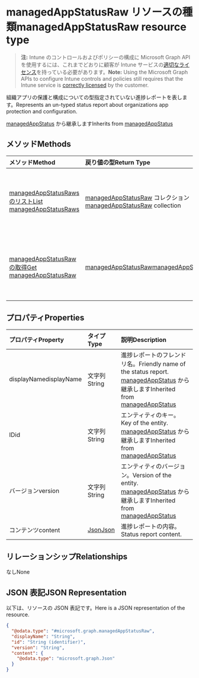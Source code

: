 # <a name="managedappstatusraw-resource-type"></a><span data-ttu-id="70aab-101">managedAppStatusRaw リソースの種類</span><span class="sxs-lookup"><span data-stu-id="70aab-101">managedAppStatusRaw resource type</span></span>

> <span data-ttu-id="70aab-102">**注:** Intune のコントロールおよびポリシーの構成に Microsoft Graph API を使用するには、これまでどおりに顧客が Intune サービスの[適切なライセンス](https://go.microsoft.com/fwlink/?linkid=839381)を持っている必要があります。</span><span class="sxs-lookup"><span data-stu-id="70aab-102">**Note:** Using the Microsoft Graph APIs to configure Intune controls and policies still requires that the Intune service is [correctly licensed](https://go.microsoft.com/fwlink/?linkid=839381) by the customer.</span></span>

<span data-ttu-id="70aab-103">組織アプリの保護と構成についての型指定されていない進捗レポートを表します。</span><span class="sxs-lookup"><span data-stu-id="70aab-103">Represents an un-typed status report about organizations app protection and configuration.</span></span>

<span data-ttu-id="70aab-104">[managedAppStatus](../resources/intune_mam_managedappstatus.md) から継承します</span><span class="sxs-lookup"><span data-stu-id="70aab-104">Inherits from [managedAppStatus](../resources/intune_mam_managedappstatus.md)</span></span>

## <a name="methods"></a><span data-ttu-id="70aab-105">メソッド</span><span class="sxs-lookup"><span data-stu-id="70aab-105">Methods</span></span>
|<span data-ttu-id="70aab-106">メソッド</span><span class="sxs-lookup"><span data-stu-id="70aab-106">Method</span></span>|<span data-ttu-id="70aab-107">戻り値の型</span><span class="sxs-lookup"><span data-stu-id="70aab-107">Return Type</span></span>|<span data-ttu-id="70aab-108">説明</span><span class="sxs-lookup"><span data-stu-id="70aab-108">Description</span></span>|
|:---|:---|:---|
|[<span data-ttu-id="70aab-109">managedAppStatusRaws のリスト</span><span class="sxs-lookup"><span data-stu-id="70aab-109">List managedAppStatusRaws</span></span>](../api/intune_mam_managedappstatusraw_list.md)|<span data-ttu-id="70aab-110">[managedAppStatusRaw](../resources/intune_mam_managedappstatusraw.md) コレクション</span><span class="sxs-lookup"><span data-stu-id="70aab-110">[managedAppStatusRaw](../resources/intune_mam_managedappstatusraw.md) collection</span></span>|<span data-ttu-id="70aab-111">[managedAppStatusRaw](../resources/intune_mam_managedappstatusraw.md) オブジェクトのプロパティとリレーションシップをリストします。</span><span class="sxs-lookup"><span data-stu-id="70aab-111">List properties and relationships of the [managedAppStatusRaw](../resources/intune_mam_managedappstatusraw.md) objects.</span></span>|
|[<span data-ttu-id="70aab-112">managedAppStatusRaw の取得</span><span class="sxs-lookup"><span data-stu-id="70aab-112">Get managedAppStatusRaw</span></span>](../api/intune_mam_managedappstatusraw_get.md)|[<span data-ttu-id="70aab-113">managedAppStatusRaw</span><span class="sxs-lookup"><span data-stu-id="70aab-113">managedAppStatusRaw</span></span>](../resources/intune_mam_managedappstatusraw.md)|<span data-ttu-id="70aab-114">[managedAppStatusRaw](../resources/intune_mam_managedappstatusraw.md) オブジェクトのプロパティとリレーションシップを読み取ります。</span><span class="sxs-lookup"><span data-stu-id="70aab-114">Read properties and relationships of the [managedAppStatusRaw](../resources/intune_mam_managedappstatusraw.md) object.</span></span>|

## <a name="properties"></a><span data-ttu-id="70aab-115">プロパティ</span><span class="sxs-lookup"><span data-stu-id="70aab-115">Properties</span></span>
|<span data-ttu-id="70aab-116">プロパティ</span><span class="sxs-lookup"><span data-stu-id="70aab-116">Property</span></span>|<span data-ttu-id="70aab-117">タイプ</span><span class="sxs-lookup"><span data-stu-id="70aab-117">Type</span></span>|<span data-ttu-id="70aab-118">説明</span><span class="sxs-lookup"><span data-stu-id="70aab-118">Description</span></span>|
|:---|:---|:---|
|<span data-ttu-id="70aab-119">displayName</span><span class="sxs-lookup"><span data-stu-id="70aab-119">displayName</span></span>|<span data-ttu-id="70aab-120">文字列</span><span class="sxs-lookup"><span data-stu-id="70aab-120">String</span></span>|<span data-ttu-id="70aab-121">進捗レポートのフレンドリ名。</span><span class="sxs-lookup"><span data-stu-id="70aab-121">Friendly name of the status report.</span></span> <span data-ttu-id="70aab-122">[managedAppStatus](../resources/intune_mam_managedappstatus.md) から継承します</span><span class="sxs-lookup"><span data-stu-id="70aab-122">Inherited from [managedAppStatus](../resources/intune_mam_managedappstatus.md)</span></span>|
|<span data-ttu-id="70aab-123">ID</span><span class="sxs-lookup"><span data-stu-id="70aab-123">id</span></span>|<span data-ttu-id="70aab-124">文字列</span><span class="sxs-lookup"><span data-stu-id="70aab-124">String</span></span>|<span data-ttu-id="70aab-125">エンティティのキー。</span><span class="sxs-lookup"><span data-stu-id="70aab-125">Key of the entity.</span></span> <span data-ttu-id="70aab-126">[managedAppStatus](../resources/intune_mam_managedappstatus.md) から継承します</span><span class="sxs-lookup"><span data-stu-id="70aab-126">Inherited from [managedAppStatus](../resources/intune_mam_managedappstatus.md)</span></span>|
|<span data-ttu-id="70aab-127">バージョン</span><span class="sxs-lookup"><span data-stu-id="70aab-127">version</span></span>|<span data-ttu-id="70aab-128">文字列</span><span class="sxs-lookup"><span data-stu-id="70aab-128">String</span></span>|<span data-ttu-id="70aab-129">エンティティのバージョン。</span><span class="sxs-lookup"><span data-stu-id="70aab-129">Version of the entity.</span></span> <span data-ttu-id="70aab-130">[managedAppStatus](../resources/intune_mam_managedappstatus.md) から継承します</span><span class="sxs-lookup"><span data-stu-id="70aab-130">Inherited from [managedAppStatus](../resources/intune_mam_managedappstatus.md)</span></span>|
|<span data-ttu-id="70aab-131">コンテンツ</span><span class="sxs-lookup"><span data-stu-id="70aab-131">content</span></span>|[<span data-ttu-id="70aab-132">Json</span><span class="sxs-lookup"><span data-stu-id="70aab-132">Json</span></span>](../resources/intune_mam_json.md)|<span data-ttu-id="70aab-133">進捗レポートの内容。</span><span class="sxs-lookup"><span data-stu-id="70aab-133">Status report content.</span></span>|

## <a name="relationships"></a><span data-ttu-id="70aab-134">リレーションシップ</span><span class="sxs-lookup"><span data-stu-id="70aab-134">Relationships</span></span>
<span data-ttu-id="70aab-135">なし</span><span class="sxs-lookup"><span data-stu-id="70aab-135">None</span></span>
## <a name="json-representation"></a><span data-ttu-id="70aab-136">JSON 表記</span><span class="sxs-lookup"><span data-stu-id="70aab-136">JSON Representation</span></span>
<span data-ttu-id="70aab-137">以下は、リソースの JSON 表記です。</span><span class="sxs-lookup"><span data-stu-id="70aab-137">Here is a JSON representation of the resource.</span></span>
<!--{
  "blockType": "resource",
  "keyProperty": "id",
  "baseType": "microsoft.graph.managedAppStatus",
  "@odata.type": "microsoft.graph.managedAppStatusRaw"
}-->
``` json
{
  "@odata.type": "#microsoft.graph.managedAppStatusRaw",
  "displayName": "String",
  "id": "String (identifier)",
  "version": "String",
  "content": {
    "@odata.type": "microsoft.graph.Json"
  }
}
```



